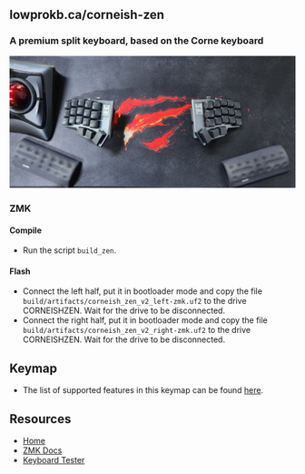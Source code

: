 ## lowprokb.ca/corneish-zen
### A premium split keyboard, based on the Corne keyboard

![img](../../../../../img/zen.png)

### ZMK

#### Compile

- Run the script `build_zen`.

#### Flash

- Connect the left half, put it in bootloader mode and copy the file `build/artifacts/corneish_zen_v2_left-zmk.uf2` to the drive CORNEISHZEN. Wait for the drive to be disconnected.
- Connect the right half, put it in bootloader mode and copy the file `build/artifacts/corneish_zen_v2_right-zmk.uf2` to the drive CORNEISHZEN. Wait for the drive to be disconnected.

## Keymap

- The list of supported features in this keymap can be found [here](../../../config/rafaelromao/readme.md).

## Resources

- [Home](https://github.com/rafaelromao/keyboards)
- [ZMK Docs](https://zmk.dev/docs)
- [Keyboard Tester](https://config.qmk.fm/#/test)

